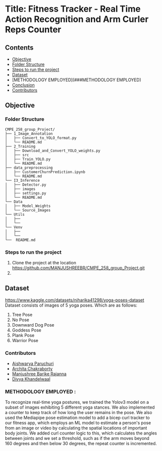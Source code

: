 # Title: Fitness Tracker - Real Time Action Recognition and Arm Curler Reps Counter 

## Contents

 * [Objective](#Objective)
 * [Folder Structure](#folder-structure)
 * [Steps to run the project](#steps-to-run-the-project)
 * [Dataset](#Dataset)
 * [METHODOLOGY EMPLOYED](###METHODOLOGY EMPLOYED)
 * [Conclusion](#Conclusion)
 * [Contributors](#Contributors)



## Objective







### Folder Structure

```shell
CMPE_258_group_Project/
├── 1_Image_Annotation
│   ├── Convert_to_YOLO_format.py
│   └── README.md      
├── 2_Training
│   ├── Download_and_Convert_YOLO_weights.py
│   ├── src
│   ├── Train_YOLO.py
│   └── README.md 
├── data_preprocessing
│   ├── CustomerChurnPrediction.ipynb
│   └── README.md
└── I3_Inference   
│   ├── Detector.py
│   ├── images 
│   ├── settings.py 
│   └── README.md
└── Data
│   ├── Model_Weights
│   └── Source_Images
└── Utils
│   ├── 
│   └── 
└── Venv
│   ├── 
│   └── 
└──  README.md 
```

### Steps to run the project
1. Clone the project at the location https://github.com/MANJUSHREEBR/CMPE_258_group_Project.git
2. 
## Dataset

https://www.kaggle.com/datasets/niharika41298/yoga-poses-dataset
</br>
 Dataset consists of images of 5 yoga poses. Which are as follows:
 1. Tree Pose
 2. No Pose
 3. Downward Dog Pose 
 4. Goddess Pose
 5. Plank Pose
 6. Warrior Pose

### Contributors

* [Aishwarya Paruchuri](https://github.com/aishwarya95698)
* [Archita Chakraborty](https://github.com/Archita22ind)
* [Manjushree Barike Rajanna](https://github.com/MANJUSHREEBR)
* [Divya Khandelwaal](https://github.com/divyaKh)

### METHODOLOGY EMPLOYED :

To recognize real-time yoga postures, we trained the Yolov3 model on a subset of images exhibiting 5 different yoga stances. We also implemented a counter to keep track of how long the user remains  in the pose. We also used the Mediapipe pose estimation model to add a bicep curl tracker to our fitness app, which employs an ML model to estimate a person's pose from an image or video by calculating the spatial locations of important body joints. We added curl counter logic to this, which calculates the angles between joints and we set a threshold, such as if the arm moves beyond 160 degrees and then below 30 degrees, the repeat counter is incremented.


